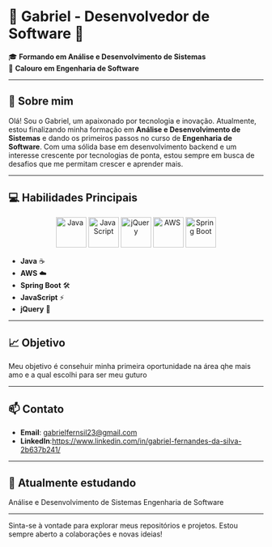 # 🌟 Gabriel - Desenvolvedor de Software 🌟

🎓 **Formando em Análise e Desenvolvimento de Sistemas**  
📘 **Calouro em Engenharia de Software**

---

## 🚀 Sobre mim

Olá! Sou o Gabriel, um apaixonado por tecnologia e inovação. Atualmente, estou finalizando minha formação em **Análise e Desenvolvimento de Sistemas** e dando os primeiros passos no curso de **Engenharia de Software**. Com uma sólida base em desenvolvimento backend e um interesse crescente por tecnologias de ponta, estou sempre em busca de desafios que me permitam crescer e aprender mais.

---

## 💻 Habilidades Principais

<p align="center">
  <img src="https://cdn.jsdelivr.net/gh/devicons/devicon/icons/java/java-original.svg" alt="Java" width="60" height="60"/> 
  <img src="https://cdn.jsdelivr.net/gh/devicons/devicon/icons/javascript/javascript-original.svg" alt="JavaScript" width="60" height="60"/> 
  <img src="https://cdn.jsdelivr.net/gh/devicons/devicon/icons/jquery/jquery-original.svg" alt="jQuery" width="60" height="60"/> 
  <img src="https://cdn.jsdelivr.net/gh/devicons/devicon/icons/amazonwebservices/amazonwebservices-original.svg" alt="AWS" width="60" height="60"/> 
  <img src="https://cdn.jsdelivr.net/gh/devicons/devicon/icons/spring/spring-original.svg" alt="Spring Boot" width="60" height="60"/>
</p>

- **Java** ☕️
- **AWS** ☁️
- **Spring Boot** 🛠️
- **JavaScript** ⚡
- **jQuery** 🧩

---

## 📈 Objetivo

Meu objetivo é consehuir minha primeira oportunidade na área qhe mais amo e a qual escolhi para ser meu guturo

---

## 📫 Contato

- **Email**: gabrielfernsil23@gmail.com
- **LinkedIn**:https://www.linkedin.com/in/gabriel-fernandes-da-silva-2b637b241/

---

## 🌱 Atualmente estudando

Análise e Desenvolvimento de Sistemas
Engenharia de Software

---

Sinta-se à vontade para explorar meus repositórios e projetos. Estou sempre aberto a colaborações e novas ideias!
